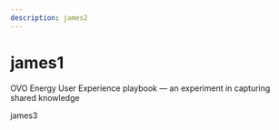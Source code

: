 ```yaml
---
description: james2
---
```


# james1

OVO Energy User Experience playbook — an experiment in capturing shared knowledge

james3

